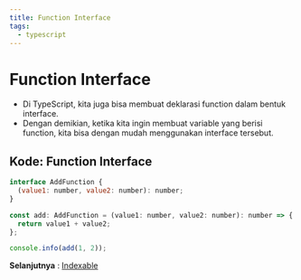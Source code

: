 ```yaml
---
title: Function Interface
tags:
  - typescript
---
```


# Function Interface

- Di TypeScript, kita juga bisa membuat deklarasi function dalam bentuk interface.
- Dengan demikian, ketika kita ingin membuat variable yang berisi function, kita bisa dengan mudah menggunakan interface tersebut.

## Kode: Function Interface

```js
interface AddFunction {
  (value1: number, value2: number): number;
}

const add: AddFunction = (value1: number, value2: number): number => {
  return value1 + value2;
};

console.info(add(1, 2));
```

**Selanjutnya** : [Indexable](/backend/typescript/indexable.md)
